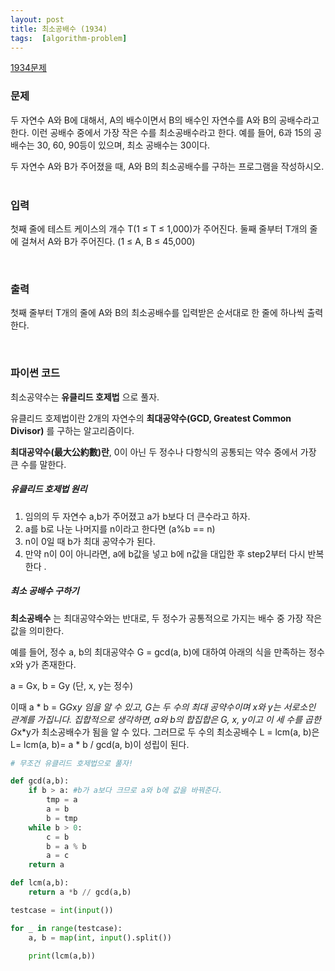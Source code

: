 ```yaml
---
layout: post
title: 최소공배수 (1934)
tags:  [algorithm-problem]
---
```


[1934문제](https://www.acmicpc.net/problem/2606)


### 문제
두 자연수 A와 B에 대해서, A의 배수이면서 B의 배수인 자연수를 A와 B의 공배수라고 한다. 이런 공배수 중에서 가장 작은 수를 최소공배수라고 한다. 예를 들어, 6과 15의 공배수는 30, 60, 90등이 있으며, 최소 공배수는 30이다.

두 자연수 A와 B가 주어졌을 때, A와 B의 최소공배수를 구하는 프로그램을 작성하시오.
&nbsp;

### 입력
첫째 줄에 테스트 케이스의 개수 T(1 ≤ T ≤ 1,000)가 주어진다. 둘째 줄부터 T개의 줄에 걸쳐서 A와 B가 주어진다. (1 ≤ A, B ≤ 45,000)


&nbsp;

### 출력
첫째 줄부터 T개의 줄에 A와 B의 최소공배수를 입력받은 순서대로 한 줄에 하나씩 출력한다.


&nbsp;

### 파이썬 코드
최소공약수는 **유클리드 호제법** 으로 풀자.

유클리드 호제법이란 2개의 자연수의 **최대공약수(GCD, Greatest Common Divisor)** 를 구하는 알고리즘이다.

**최대공약수(最大公約數)란**, 0이 아닌 두 정수나 다항식의 공통되는 약수 중에서 가장 큰 수를 말한다.

##### 유클리드 호제법 원리
1. 임의의 두 자연수 a,b가 주어졌고 a가 b보다 더 큰수라고 하자.
2. a를 b로 나눈 나머지를 n이라고 한다면 (a%b == n)
3. n이 0일 때 b가 최대 공약수가 된다.
4. 만약 n이 0이 아니라면, a에 b값을 넣고 b에 n값을 대입한 후 step2부터 다시 반복한다 .

##### 최소 공배수 구하기
 **최소공배수** 는 최대공약수와는 반대로, 두 정수가 공통적으로 가지는 배수 중 가장 작은 값을 의미한다.

예를 들어, 정수 a, b의 최대공약수 G = gcd(a, b)에 대하여 아래의 식을 만족하는 정수 x와 y가 존재한다.

 a = Gx, b = Gy (단, x, y는 정수)

이때 a * b = G*G*x*y 임을 알 수 있고, G는 두 수의 최대 공약수이며 x와 y는 서로소인 관계를 가집니다. 집합적으로 생각하면, a와 b의 합집합은 G, x, y이고 이 세 수를 곱한 G*x*y가 최소공배수가 됨을 알 수 있다. 그러므로 두 수의 최소공배수 L = lcm(a, b)은 L= lcm(a, b)= a * b / gcd(a, b)이 성립이 된다.


~~~python
# 무조건 유클리드 호제법으로 풀자!

def gcd(a,b):
    if b > a: #b가 a보다 크므로 a와 b에 값을 바꿔준다.
        tmp = a
        a = b
        b = tmp
    while b > 0:
        c = b
        b = a % b
        a = c
    return a

def lcm(a,b):
    return a *b // gcd(a,b)

testcase = int(input())

for _ in range(testcase):
    a, b = map(int, input().split())

    print(lcm(a,b))
~~~
